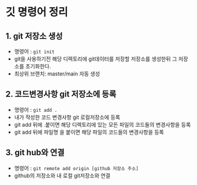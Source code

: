 # 깃 명령어 정리
## 1. git 저장소 생성

- 명령어 : `git init`
- git을 사용하기전 해당 디렉토리에 git데이터를 저장할 저장소를 생성한뒤 그 저장소를 초기화한다.
- 최상위 브랜치: master/main 자동 생성

## 2. 코드변경사항 git 저장소에 등록

- 명령어 : `git add .`
- 내가 작성한 코드 변경사항 git 로컬저장소에 등록
- git add 뒤에 .붙이면 해당 디렉토리에 있는 모든 파일의 코드들의 변경사항을 등록
- git add 뒤에 파일명 을 붙이면 해당 파일의 코드들의 변경사항을 등록

## 3. git hub와 연결

- 명령어 : `git remote add origin [github 저장소 주소]`
- github의 저장소와 내 로컬 git저장소와 연결


